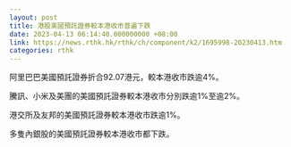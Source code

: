 ```yaml
---
layout: post
title: 港股美國預託證券較本港收市普遍下跌
date: 2023-04-13 06:14:40.000000000 +08:00
link: https://news.rthk.hk/rthk/ch/component/k2/1695998-20230413.htm
categories: rthk
---
```


阿里巴巴美國預託證券折合92.07港元，較本港收市跌逾4%。

騰訊、小米及美團的美國預託證券較本港收市分別跌逾1%至逾2%。

港交所及友邦的美國預託證券較本港收市跌逾1%。

多隻內銀股的美國預託證券較本港收市都下跌。

